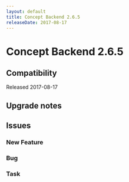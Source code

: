 ```yaml
---
layout: default
title: Concept Backend 2.6.5
releaseDate: 2017-08-17
---
```

<div class="jumbotron">
    <h1>Concept Backend 2.6.5</h1>    
    <h2>Compatibility</h2>
    <ul>
    </ul>
</div>

Released 2017-08-17



## Upgrade notes  
         



## Issues  


### New Feature 



### Bug 



### Task 



